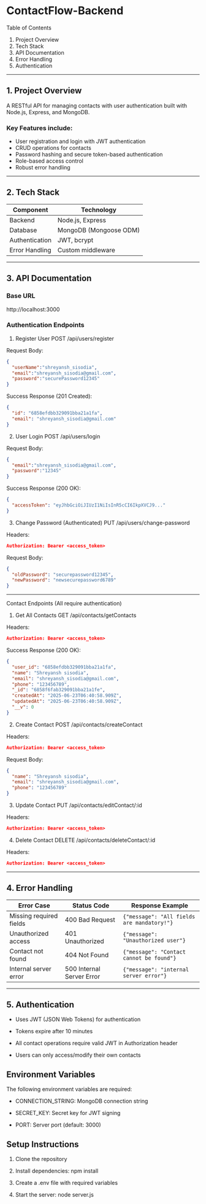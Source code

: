 # ContactFlow-Backend
Table of Contents

1. Project Overview
2. Tech Stack
3. API Documentation
4. Error Handling
5. Authentication

---
## 1. Project Overview

A RESTful API for managing contacts with user authentication built with Node.js, Express, and MongoDB. 
### Key Features include:

- User registration and login with JWT authentication  
- CRUD operations for contacts  
- Password hashing and secure token-based authentication  
- Role-based access control  
- Robust error handling

---
## 2. Tech Stack

| Component       | Technology                |
|------------------|--------------------------|
| Backend         | Node.js, Express          |
| Database        | MongoDB (Mongoose ODM)    |
| Authentication  | JWT, bcrypt               |
| Error Handling  | Custom middleware         |

---
## 3. API Documentation
### Base URL
http://localhost:3000

### Authentication Endpoints
1. Register User
POST /api/users/register

Request Body:
```json
{
  "userName":"shreyansh_sisodia",
  "email":"shreyansh_sisodia@gmail.com",
  "password":"securePassword12345"
}
```
Success Response (201 Created):
```json
{
  "id": "6858efdbb329091bba21a1fa",
  "email": "shreyansh_sisodia@gmail.com"
}
```
2. User Login
POST /api/users/login

Request Body:
```json
{
  "email":"shreyansh_sisodia@gmail.com",
  "password":"12345"
}
```
Success Response (200 OK):
```json
{
  "accessToken": "eyJhbGciOiJIUzI1NiIsInR5cCI6IkpXVCJ9..."
}
```
3. Change Password (Authenticated)
PUT /api/users/change-password

Headers:
```json
Authorization: Bearer <access_token>
```
Request Body:
```json
{
  "oldPassword": "securepassword12345",
  "newPassword": "newsecurepassword6789"
}
```

---
Contact Endpoints (All require authentication)
1. Get All Contacts
GET /api/contacts/getContacts

Headers:
```json
Authorization: Bearer <access_token>
```
Success Response (200 OK):
```json
{
  "user_id": "6858efdbb329091bba21a1fa",
  "name": "Shreyansh sisodia",
  "email": "shreyansh_sisodia@gmail.com",
  "phone": "123456789",
  "_id": "6858f6fab329091bba21a1fe",
  "createdAt": "2025-06-23T06:40:58.909Z",
  "updatedAt": "2025-06-23T06:40:58.909Z",
  "__v": 0
}
```
2. Create Contact
POST /api/contacts/createContact

Headers:
```json
Authorization: Bearer <access_token>
```
Request Body:
```json
{
  "name": "Shreyansh sisodia",
  "email": "shreyansh_sisodia@gmail.com",
  "phone": "123456789"
}
```
3. Update Contact
PUT /api/contacts/editContact/:id

Headers:
```json
Authorization: Bearer <access_token>
```
4. Delete Contact
DELETE /api/contacts/deleteContact/:id

Headers:
```json
Authorization: Bearer <access_token>
```
---
## 4. Error Handling

| Error Case              | Status Code             | Response Example                                  |
|-------------------------|-------------------------|---------------------------------------------------|
| Missing required fields | 400 Bad Request         | `{"message": "All fields are mandatory!"}`        |
| Unauthorized access     | 401 Unauthorized        | `{"message": "Unauthorized user"}`                |
| Contact not found       | 404 Not Found           | `{"message": "Contact cannot be found"}`          |
| Internal server error   | 500 Internal Server Error | `{"message": "internal server error"}`          |
---
## 5. Authentication

- Uses JWT (JSON Web Tokens) for authentication

- Tokens expire after 10 minutes

- All contact operations require valid JWT in Authorization header

- Users can only access/modify their own contacts

## Environment Variables
The following environment variables are required:

- CONNECTION_STRING: MongoDB connection string

- SECRET_KEY: Secret key for JWT signing

- PORT: Server port (default: 3000)

## Setup Instructions
1. Clone the repository

2. Install dependencies: npm install

3. Create a .env file with required variables

4. Start the server: node server.js
